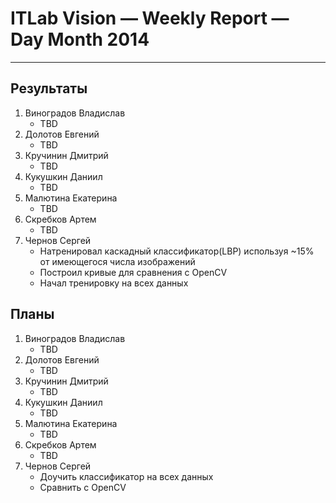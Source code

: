 # ITLab Vision — Weekly Report — Day Month 2014

----------------

## Результаты

  1. Виноградов Владислав
     - TBD
  1. Долотов Евгений
     - TBD
  1. Кручинин Дмитрий
     - TBD
  1. Кукушкин Даниил
     - TBD
  1. Малютина Екатерина
     - TBD
  1. Скребков Артем
     - TBD
  1. Чернов Сергей
     - Натренировал каскадный классификатор(LBP) используя ~15% от имеющегося числа изображений 
     - Построил кривые для сравнения с OpenCV
     - Начал тренировку на всех данных

## Планы

  1. Виноградов Владислав
     - TBD
  1. Долотов Евгений
     - TBD
  1. Кручинин Дмитрий
     - TBD
  1. Кукушкин Даниил
     - TBD
  1. Малютина Екатерина
     - TBD
  1. Скребков Артем
     - TBD
  1. Чернов Сергей
     - Доучить классификатор на всех данных
     - Сравнить с OpenCV
